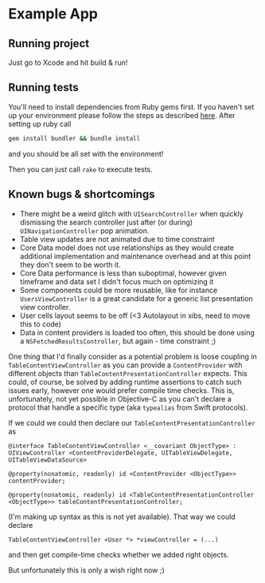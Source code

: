 # Example App

## Running project

Just go to Xcode and hit build & run!

## Running tests

You'll need to install dependencies from Ruby gems first. If you haven't set up your environment please follow the steps as described [here](https://rvm.io). After setting up ruby call

```bash
gem install bundler && bundle install
```

and you should be all set with the environment!

Then you can just call `rake` to execute tests.

## Known bugs & shortcomings

* There might be a weird glitch with `UISearchController` when quickly dismissing the search controller just after (or during) `UINavigationController` pop animation.
* Table view updates are not animated due to time constraint
* Core Data model does not use relationships as they would create additional implementation and maintenance overhead and at this point they don't seem to be worth it.
* Core Data performance is less than suboptimal, however given timeframe and data set I didn't focus much on optimizing it
* Some components could be more reusable, like for instance `UsersViewController` is a great candidate for a generic list presentation view controller.
* User cells layout seems to be off (<3 Autolayout in xibs, need to move this to code)
* Data in content providers is loaded too often, this should be done using a `NSFetchedResultsController`, but again - time constraint ;)

One thing that I'd finally consider as a potential problem is loose coupling in `TableContentViewController` as you can provide a `ContentProvider` with different objects than `TableContentPresentationController` expects. This could, of course, be solved by adding runtime assertions to catch such issues early, however one would prefer compile time checks. This is, unfortunately, not yet possible in Objective-C as you can't declare a protocol that handle a specific type (aka `typealias` from Swift protocols).

If we could we could then declare our `TableContentPresentationController` as

```
@interface TableContentViewController <__covariant ObjectType> : UIViewController <ContentProviderDelegate, UITableViewDelegate, UITableViewDataSource>

@property(nonatomic, readonly) id <ContentProvider <ObjectType>> contentProvider;

@property(nonatomic, readonly) id <TableContentPresentationController <ObjectType>> tableContentPresentationController;

```

(I'm making up syntax as this is not yet available). That way we could declare

```
TableContentViewController <User *> *viewController = (...)
```

and then get compile-time checks whether we added right objects.

But unfortunately this is only a wish right now ;)
